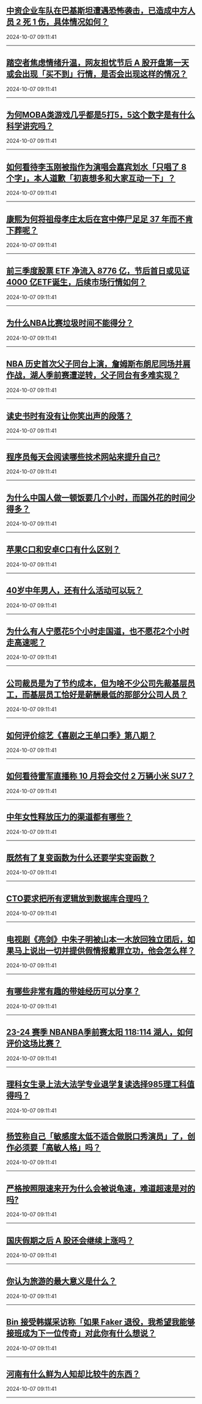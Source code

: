 ## [中资企业车队在巴基斯坦遭遇恐怖袭击，已造成中方人员 2 死 1 伤，具体情况如何？](https://www.zhihu.com/question/766675877)

2024-10-07 09:11:41

---
## [踏空者焦虑情绪升温，网友担忧节后 A 股开盘第一天或会出现「买不到」行情，是否会出现这样的情况？](https://www.zhihu.com/question/767469425)

2024-10-07 09:11:41

---
## [为何MOBA类游戏几乎都是5打5，5这个数字是有什么科学讲究吗？](https://www.zhihu.com/question/737075995)

2024-10-07 09:11:41

---
## [如何看待李玉刚被指作为演唱会嘉宾划水「只唱了 8 个字」，本人道歉「初衷想多和大家互动一下」？](https://www.zhihu.com/question/752060060)

2024-10-07 09:11:41

---
## [康熙为何将祖母孝庄太后在宫中停尸足足 37 年而不肯下葬呢？](https://www.zhihu.com/question/499221047)

2024-10-07 09:11:41

---
## [前三季度股票 ETF 净流入 8776 亿，节后首日或见证 4000 亿ETF诞生，后续市场行情如何？](https://www.zhihu.com/question/766729292)

2024-10-07 09:11:41

---
## [为什么NBA比赛垃圾时间不能得分？](https://www.zhihu.com/question/406191213)

2024-10-07 09:11:41

---
## [NBA 历史首次父子同台上演，詹姆斯布朗尼同场并肩作战，湖人季前赛遭逆转，父子同台有多难实现？](https://www.zhihu.com/question/768110084)

2024-10-07 09:11:41

---
## [读史书时有没有让你笑出声的段落？](https://www.zhihu.com/question/31673647)

2024-10-07 09:11:41

---
## [程序员每天会阅读哪些技术网站来提升自己?](https://www.zhihu.com/question/629894384)

2024-10-07 09:11:41

---
## [为什么中国人做一顿饭要几个小时，而国外花的时间少得多？](https://www.zhihu.com/question/28655927)

2024-10-07 09:11:41

---
## [苹果C口和安卓C口有什么区别？](https://www.zhihu.com/question/646909743)

2024-10-07 09:11:41

---
## [40岁中年男人，还有什么活动可以玩？](https://www.zhihu.com/question/585551538)

2024-10-07 09:11:41

---
## [为什么有人宁愿花5个小时走国道，也不愿花2个小时走高速呢？](https://www.zhihu.com/question/662017658)

2024-10-07 09:11:41

---
## [公司裁员是为了节约成本，但为啥不少公司先裁基层员工，而基层员工恰好是薪酬最低的那部分公司人员？](https://www.zhihu.com/question/739397731)

2024-10-07 09:11:41

---
## [如何评价综艺《喜剧之王单口季》第八期？](https://www.zhihu.com/question/749886477)

2024-10-07 09:11:41

---
## [如何看待雷军直播称 10 月将会交付 2 万辆小米 SU7？](https://www.zhihu.com/question/710455785)

2024-10-07 09:11:41

---
## [中年女性释放压力的渠道都有哪些？](https://www.zhihu.com/question/660781071)

2024-10-07 09:11:41

---
## [既然有了复变函数为什么还要学实变函数？](https://www.zhihu.com/question/599919512)

2024-10-07 09:11:41

---
## [CTO要求把所有逻辑放到数据库合理吗？](https://www.zhihu.com/question/661428819)

2024-10-07 09:11:41

---
## [电视剧《亮剑》中朱子明被山本一木放回独立团后，如果马上说出一切并提供假情报戴罪立功，他会怎么样？](https://www.zhihu.com/question/531307823)

2024-10-07 09:11:41

---
## [有哪些非常有趣的带娃经历可以分享？](https://www.zhihu.com/question/627413806)

2024-10-07 09:11:41

---
## [23-24 赛季 NBANBA季前赛太阳 118:114 湖人，如何评价这场比赛？](https://www.zhihu.com/question/767211274)

2024-10-07 09:11:41

---
## [理科女生录上法大法学专业退学复读选择985理工科值得吗？](https://www.zhihu.com/question/662828875)

2024-10-07 09:11:41

---
## [杨笠称自己「敏感度太低不适合做脱口秀演员」了，创作必须要「高敏人格」吗？](https://www.zhihu.com/question/677118616)

2024-10-07 09:11:41

---
## [严格按照限速来开为什么会被说龟速，难道超速是对的吗?](https://www.zhihu.com/question/661639652)

2024-10-07 09:11:41

---
## [国庆假期之后 A 股还会继续上涨吗？](https://www.zhihu.com/question/747750897)

2024-10-07 09:11:41

---
## [你认为旅游的最大意义是什么？](https://www.zhihu.com/question/759183392)

2024-10-07 09:11:41

---
## [Bin 接受韩媒采访称「如果 Faker 退役，我希望我能够接班成为下一位传奇」对此你有什么想说？](https://www.zhihu.com/question/737903039)

2024-10-07 09:11:41

---
## [河南有什么鲜为人知却比较牛的东西？](https://www.zhihu.com/question/366691138)

2024-10-07 09:11:41

---

